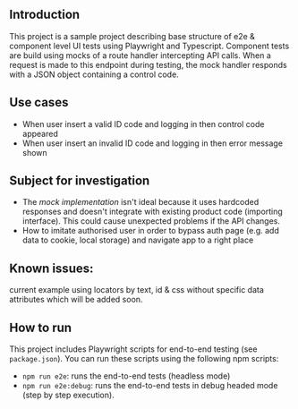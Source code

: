 ## Introduction
This project is a sample project describing base structure of e2e & component level UI tests using Playwright and Typescript.
Component tests are build using mocks of a route handler intercepting API calls. When a request is made to this endpoint during testing,
the mock handler responds with a JSON object containing a control code.

## Use cases

* When user insert a valid ID code and logging in then control code appeared
* When user insert an invalid ID code and logging in then error message shown


## Subject for investigation 
*  The _mock implementation_ isn't ideal because it uses hardcoded responses
and doesn't integrate with existing product code (importing interface). This could cause unexpected problems if the API changes.
* How to imitate authorised user in order to bypass auth page (e.g. add data to cookie, local storage) and navigate app to a right place  

## Known issues: 
current example using locators by text, id & css without specific data attributes which will be added soon.

## How to run 
This project includes Playwright scripts for end-to-end testing (see `package.json`). You can run these scripts using the following npm scripts:

- `npm run e2e`: runs the end-to-end tests (headless mode)
- `npm run e2e:debug`: runs the end-to-end tests in debug headed mode (step by step execution).